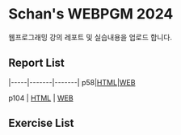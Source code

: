 # Schan's WEBPGM 2024
웹프로그래밍 강의 레포트 및 실습내용을 업로드 합니다.

## Report List
|-----|-------|-------|
p58|[HTML](/p58/index.html)|[WEB](https://schan-0.github.io/webpgm/p58/index.html)

p104 | [HTML](/p104/index.html) | [WEB](https://schan-0.github.io/webpgm/p104/index.html)

## Exercise List
